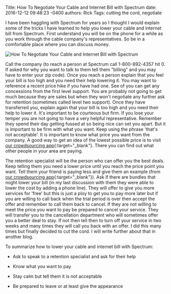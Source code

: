 Title: How To Negotiate Your Cable and Internet Bill with Spectrum
date: 2016-12-12 09:48:23 -0400
authors: Rick
Tags: cutting the cord, negotiate

I have been haggling with Spectrum for years so I thought I would explain some of the tricks I have learned to help you lower your cable and internet bill from Spectrum. First understand you will be on the phone for a while as you work through the cable company's representatives. So be in a comfortable place where you can discuss money. 
<!-- PELICAN_END_SUMMARY -->

<img src="../../images/blog/how-to-negotiate-your-cable-and-internet-bill-with-spectrum/hands-1063442_1280_350.jpg" alt="How To Negotiate Your Cable and Internet Bill with Spectrum" class="image-responsive image-center" markdown=1>

Call the company (to reach a person at Spectrum call 1-800-892-4357 hit 0. If asked for why you want to talk to them tell them "billing" and you may have to enter your zip code). Once you reach a person explain that you feel your bill is too high and you need their help lowering it. You may want to reference a recent price hike if you have had one. See of you can get any concessions from the first level support. You are probably not going to get much because they are sales but when they won't negotiate any further ask for retention (sometimes called level two support). Once they have transferred you, explain again that your bill is too high and you need their help to lower it. It's important to be courteous but firm. If you lose your temper you are not going to have a very helpful representative. Remember they spend their day getting fussed at so being nice can set you apart. But it is important to be firm with what you want. Keep using the phrase 'that's not acceptable'. It is important to know what price you want from the company. A good way to get an idea of the lowest possible price is to visit [our crowdsourcing app](/about){:target="_blank"}. There you can find out what other people in your area are paying. 

The retention specialist will be the person who can offer you the best deals. Keep telling them you need a lower price until you reach the price point you want. Tell them your friend is paying less and give them an example (from [our crowdsourcing app](/about){:target="_blank"}). Ask if there are bundles that might lower your bill (in my last discussion with them they were able to lower the cost by adding a phone line). They will offer to give you more services for 'free' but this is just a ploy to get you to pay more later but if you are willing to call back when the trial period is over then accept the offer and remember to call them back to cancel. If they are not willing to meet the price you want to pay be prepared to cancel your service. They will transfer you to the cancellation department who will sometimes offer you a better deal to stay. If not then tell then to turn off your service in two weeks and many times they will call you back with an offer. I did this many times but finally decided to cut the cord. I will write further about that in another blog.

To summarize how to lower your cable and internet bill with Spectrum:

* Ask to speak to a retention specialist and ask for their help

* Know what you want to pay

* Stay calm but tell them it is not acceptable

* Be prepared to leave or at least give the appearance
